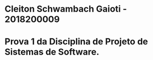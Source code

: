 # Cleiton Schwambach Gaioti - 2018200009

# Prova 1 da Disciplina de Projeto de Sistemas de Software.
